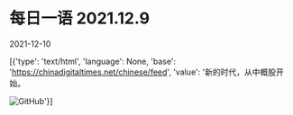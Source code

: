 # 每日一语 2021.12.9

2021-12-10

[{'type': 'text/html', 'language': None, 'base': 'https://chinadigitaltimes.net/chinese/feed', 'value': '新的时代，从中概股开始。

![GitHub](https://chinadigitaltimes.net/chinese/files/2021/12/12.9.jpg)'}]